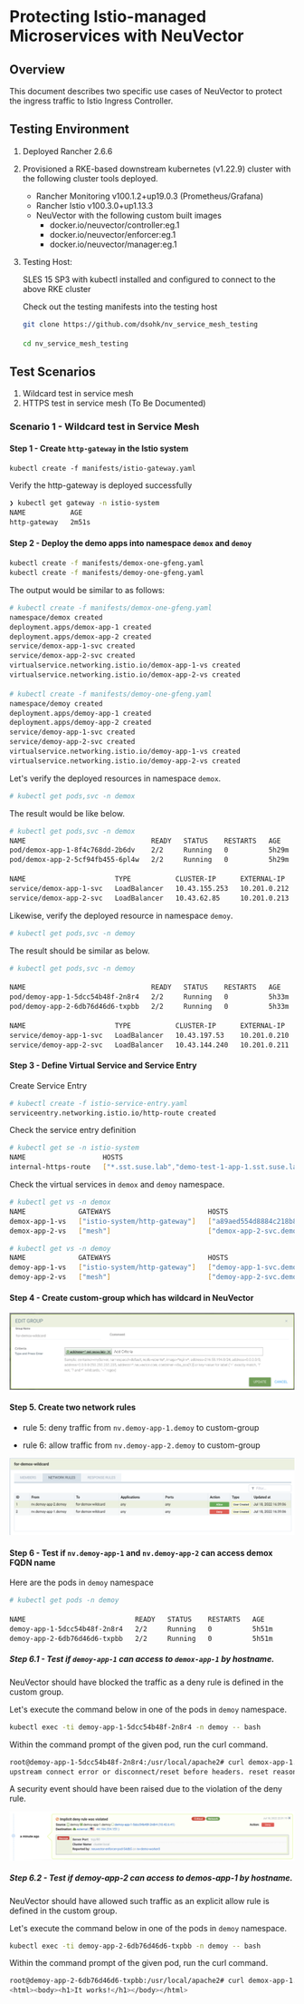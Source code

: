 # Protecting Istio-managed Microservices with NeuVector



## Overview

This document describes two specific use cases of NeuVector to protect the ingress traffic to Istio Ingress Controller.



## Testing Environment

1. Deployed Rancher 2.6.6

2. Provisioned a RKE-based downstream kubernetes (v1.22.9) cluster with the following cluster tools deployed.

   * Rancher Monitoring v100.1.2+up19.0.3 (Prometheus/Grafana)
   * Rancher Istio v100.3.0+up1.13.3
   * NeuVector with the following custom built images
     * docker.io/neuvector/controller:eg.1
     * docker.io/neuvector/enforcer:eg.1
     * docker.io/neuvector/manager:eg.1

3. Testing Host:

   SLES 15 SP3 with kubectl installed and configured to connect to the above RKE cluster

   Check out the testing manifests into the testing host

   ```bash
   git clone https://github.com/dsohk/nv_service_mesh_testing
   
   cd nv_service_mesh_testing
   ```

   



## Test Scenarios

1. Wildcard test in service mesh
2. HTTPS test in service mesh (To Be Documented)



### Scenario 1 - Wildcard test in Service Mesh 



#### Step 1 - Create `http-gateway` in the Istio system

```
kubectl create -f manifests/istio-gateway.yaml
```

Verify the http-gateway is deployed successfully

```bash
❯ kubectl get gateway -n istio-system
NAME           AGE
http-gateway   2m51s
```



#### Step 2 - Deploy the demo apps into namespace `demox` and `demoy`

```bash
kubectl create -f manifests/demox-one-gfeng.yaml
kubectl create -f manifests/demoy-one-gfeng.yaml
```

The output would be similar to as follows:

```bash
# kubectl create -f manifests/demox-one-gfeng.yaml
namespace/demox created
deployment.apps/demox-app-1 created
deployment.apps/demox-app-2 created
service/demox-app-1-svc created
service/demox-app-2-svc created
virtualservice.networking.istio.io/demox-app-1-vs created
virtualservice.networking.istio.io/demox-app-2-vs created

# kubectl create -f manifests/demoy-one-gfeng.yaml
namespace/demoy created
deployment.apps/demoy-app-1 created
deployment.apps/demoy-app-2 created
service/demoy-app-1-svc created
service/demoy-app-2-svc created
virtualservice.networking.istio.io/demoy-app-1-vs created
virtualservice.networking.istio.io/demoy-app-2-vs created
```

Let's verify the deployed resources in namespace `demox`.

```bash
# kubectl get pods,svc -n demox
```

The result would be like below.

```bash
# kubectl get pods,svc -n demox
NAME                               READY   STATUS    RESTARTS   AGE
pod/demox-app-1-8f4c768dd-2b6dv    2/2     Running   0          5h29m
pod/demox-app-2-5cf94fb455-6pl4w   2/2     Running   0          5h29m

NAME                      TYPE           CLUSTER-IP      EXTERNAL-IP    PORT(S)        AGE
service/demox-app-1-svc   LoadBalancer   10.43.155.253   10.201.0.212   80:30182/TCP   5h29m
service/demox-app-2-svc   LoadBalancer   10.43.62.85     10.201.0.213   80:31003/TCP   5h29m
```

Likewise, verify the deployed resource in namespace `demoy`.

```bash
# kubectl get pods,svc -n demoy
```

The result should be similar as below.

```bash
# kubectl get pods,svc -n demoy

NAME                               READY   STATUS    RESTARTS   AGE
pod/demoy-app-1-5dcc54b48f-2n8r4   2/2     Running   0          5h33m
pod/demoy-app-2-6db76d46d6-txpbb   2/2     Running   0          5h33m

NAME                      TYPE           CLUSTER-IP      EXTERNAL-IP    PORT(S)        AGE
service/demoy-app-1-svc   LoadBalancer   10.43.197.53    10.201.0.210   80:31317/TCP   5h33m
service/demoy-app-2-svc   LoadBalancer   10.43.144.240   10.201.0.211   80:31526/TCP   5h33m
```



#### Step 3 - Define Virtual Service and Service Entry



Create Service Entry

```bash
# kubectl create -f istio-service-entry.yaml
serviceentry.networking.istio.io/http-route created
```



Check the service entry definition

```bash
# kubectl get se -n istio-system
NAME                   HOSTS                                                                                  LOCATION        RESOLUTION   AGE
internal-https-route   ["*.sst.suse.lab","demo-test-1-app-1.sst.suse.lab","demo-test-2-app-1.sst.suse.lab"]   MESH_INTERNAL   DNS          24d
```



Check the virtual services in `demox` and `demoy` namespace.

```bash
# kubectl get vs -n demox
NAME             GATEWAYS                        HOSTS                                                                         AGE
demox-app-1-vs   ["istio-system/http-gateway"]   ["a89aed554d8884c218b83a834a0787cb-1414116015.us-east-1.elb.amazonaws.com"]   9m11s
demox-app-2-vs   ["mesh"]                        ["demox-app-2-svc.demox"]
```



```bash
# kubectl get vs -n demoy
NAME             GATEWAYS                        HOSTS                       AGE
demoy-app-1-vs   ["istio-system/http-gateway"]   ["demoy-app-1-svc.demoy"]   8m42s
demoy-app-2-vs   ["mesh"]                        ["demoy-app-2-svc.demoy"]   8m42s
```



#### Step 4 - Create custom-group which has wildcard in NeuVector

![Custom Group in NeuVector](images/nv-custom-group.png)



#### Step 5. Create two network rules

* rule 5: deny traffic from `nv.demoy-app-1.demoy` to custom-group 

* rule 6: allow traffic from `nv.demoy-app-2.demoy` to custom-group

![Network Rules in Custom Group](images/nv-custom-group-netrules.png)



#### Step 6 - Test if `nv.demoy-app-1` and `nv.demoy-app-2` can access demox FQDN name



Here are the pods in `demoy` namespace

```bash
# kubectl get pods -n demoy

NAME                           READY   STATUS    RESTARTS   AGE
demoy-app-1-5dcc54b48f-2n8r4   2/2     Running   0          5h51m
demoy-app-2-6db76d46d6-txpbb   2/2     Running   0          5h51m
```



##### Step 6.1 - Test if `demoy-app-1` can access to `demox-app-1` by hostname.

NeuVector should have blocked the traffic as a deny rule is defined in the custom group.

Let's execute the command below in one of the pods in `demoy` namespace.

```bash
kubectl exec -ti demoy-app-1-5dcc54b48f-2n8r4 -n demoy -- bash
```

Within the command prompt of the given pod, run the curl command.

```bash
root@demoy-app-1-5dcc54b48f-2n8r4:/usr/local/apache2# curl demox-app-1.sst.suse.lab
upstream connect error or disconnect/reset before headers. reset reason: connection failure
```

A security event should have been raised due to the violation of the deny rule.

![image-20220718223321042](images/nv-security-event-deny.png)



##### Step 6.2 - Test if demoy-app-2 can access to demos-app-1 by hostname.

NeuVector should have allowed such traffic as an explicit allow rule is defined in the custom group.

Let's execute the command below in one of the pods in `demoy` namespace.

```bash
kubectl exec -ti demoy-app-2-6db76d46d6-txpbb -n demoy -- bash
```

Within the command prompt of the given pod, run the curl command.

```bash
root@demoy-app-2-6db76d46d6-txpbb:/usr/local/apache2# curl demox-app-1.sst.suse.lab
<html><body><h1>It works!</h1></body></html>
```

